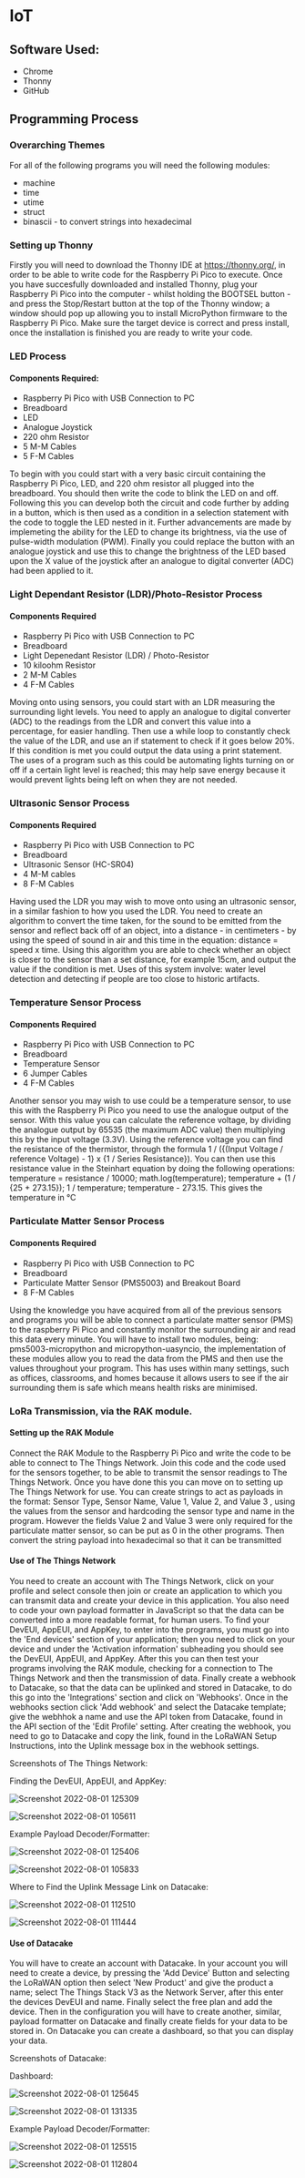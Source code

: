 # IoT

## Software Used:

- Chrome
- Thonny
- GitHub

## Programming Process

### Overarching Themes

For all of the following programs you will need the following modules:

- machine
- time
- utime
- struct
- binascii - to convert strings into hexadecimal

### Setting up Thonny

Firstly you will need to download the Thonny IDE at https://thonny.org/, in order to be able to write code for the Raspberry Pi Pico to execute. Once you have succesfully downloaded and installed Thonny, plug your Raspberry Pi Pico into the computer - whilst holding the BOOTSEL button - and press the Stop/Restart button at the top of the Thonny window; a window should pop up allowing you to install MicroPython firmware to the Raspberry Pi Pico. Make sure the target device is correct and press install, once the installation is finished you are ready to write your code.

### LED Process

#### Components Required:

- Raspberry Pi Pico with USB Connection to PC
- Breadboard
- LED
- Analogue Joystick
- 220 ohm Resistor
- 5 M-M Cables
- 5 F-M Cables

To begin with you could start with a very basic circuit containing the Raspberry Pi Pico, LED, and 220 ohm resistor all plugged into the breadboard. You should then write the code to blink the LED on and off. Following this you can develop both the circuit and code further by adding in a button, which is then used as a condition in a selection statement with the code to toggle the LED nested in it. Further advancements are made by implemeting the ability for the LED to change its brightness, via the use of pulse-width modulation (PWM). Finally you could replace the button with an analogue joystick and use this to change the brightness of the LED based upon the X value of the joystick after an analogue to digital converter (ADC) had been applied to it.

### Light Dependant Resistor (LDR)/Photo-Resistor Process

#### Components Required

- Raspberry Pi Pico with USB Connection to PC
- Breadboard
- Light Depenedant Resistor (LDR) / Photo-Resistor
- 10 kiloohm Resistor
- 2 M-M Cables
- 4 F-M Cables

Moving onto using sensors, you could start with an LDR measuring the surrounding light levels. You need to apply an analogue to digital converter (ADC) to the readings from the LDR and convert this value into a percentage, for easier handling. Then use a while loop to constantly check the value of the LDR, and use an if statement to check if it goes below 20%. If this condition is met you could output the data using a print statement. The uses of a program such as this could be automating lights turning on or off if a certain light level is reached; this may help save energy because it would prevent lights being left on when they are not needed.

### Ultrasonic Sensor Process

#### Components Required

- Raspberry Pi Pico with USB Connection to PC
- Breadboard
- Ultrasonic Sensor (HC-SR04)
- 4 M-M cables
- 8 F-M Cables

Having used the LDR you may wish to move onto using an ultrasonic sensor, in a similar fashion to how you used the LDR. You need to create an algorithm to convert the time taken, for the sound to be emitted from the sensor and reflect back off of an object, into a distance - in centimeters - by using the speed of sound in air and this time in the equation: distance = speed x time. Using this algorithm you are able to check whether an object is closer to the sensor than a set distance, for example 15cm, and output the value if the condition is met. Uses of this system involve: water level detection and detecting if people are too close to historic artifacts.

### Temperature Sensor Process

#### Components Required

- Raspberry Pi Pico with USB Connection to PC
- Breadboard
- Temperature Sensor
- 6 Jumper Cables
- 4 F-M Cables

Another sensor you may wish to use could be a temperature sensor, to use this with the Raspberry Pi Pico you need to use the analogue output of the sensor. With this value you can calculate the reference voltage, by dividing the analogue output by 65535 (the maximum ADC value) then multiplying this by the input voltage (3.3V). Using the reference voltage you can find the resistance of the thermistor, through the formula 1 / ({(Input Voltage / reference Voltage) - 1} x {1 / Series Resistance}). You can then use this resistance value in the Steinhart equation by doing the following operations: temperature = resistance / 10000; math.log(temperature); temperature + (1 / {25 + 273.15}); 1 / temperature; temperature - 273.15. This gives the temperature in °C

### Particulate Matter Sensor Process

#### Components Required

- Raspberry Pi Pico with USB Connection to PC
- Breadboard
- Particulate Matter Sensor (PMS5003) and Breakout Board
- 8 F-M Cables

Using the knowledge you have acquired from all of the previous sensors and programs you will be able to connect a particulate matter sensor (PMS) to the raspberry Pi Pico and constantly monitor the surrounding air and read this data every minute. You will have to install two modules, being: pms5003-micropython and micropython-uasyncio, the implementation of these modules allow you to read the data from the PMS and then use the values throughout your program. This has uses within many settings, such as offices, classrooms, and homes because it allows users to see if the air surrounding them is safe which means health risks are minimised.

### LoRa Transmission, via the RAK module.

#### Setting up the RAK Module

Connect the RAK Module to the Raspberry Pi Pico and write the code to be able to connect to The Things Network. Join this code and the code used for the sensors together, to be able to transmit the sensor readings to The Things Network. Once you have done this you can move on to setting up The Things Network for use. You can create strings to act as payloads in the format: Sensor Type, Sensor Name, Value 1, Value 2, and Value 3 , using the values from the sensor and hardcoding the sensor type and name in the program. However the fields Value 2 and Value 3 were only required for the particulate matter sensor, so can be put as 0 in the other programs. Then convert the string payload into hexadecimal so that it can be transmitted

#### Use of The Things Network

You need to create an account with The Things Network, click on your profile and select console then join or create an application to which you can transmit data and create your device in this application. You also need to code your own payload formatter in JavaScript so that the data can be converted into a more readable format, for human users. To find your DevEUI, AppEUI, and AppKey, to enter into the programs, you must go into the 'End devices' section of your application; then you need to click on your device and under the 'Activation information' subheading you should see the DevEUI, AppEUI, and AppKey. After this you can then test your programs involving the RAK module, checking for a connection to The Things Network and then the transmission of data. Finally create a webhook to Datacake, so that the data can be uplinked and stored in Datacake, to do this go into the 'Integrations' section and click on 'Webhooks'. Once in the webhooks section click 'Add webhook' and select the Datacake template; give the webhhok a name and use the API token from Datacake, found in the API section of the 'Edit Profile' setting. After creating the webhook, you need to go to Datacake and copy the link, found in the LoRaWAN Setup Instructions, into the Uplink message box in the webhook settings.

Screenshots of The Things Network:

Finding the DevEUI, AppEUI, and AppKey:

![Screenshot 2022-08-01 125309](https://user-images.githubusercontent.com/109732245/182142308-c74bb26b-213c-4e1e-8822-56fa0e10aa10.png)

![Screenshot 2022-08-01 105611](https://user-images.githubusercontent.com/109732245/182123652-d956e4b8-fbfd-4d87-8268-1736bf962005.png)

Example Payload Decoder/Formatter:

![Screenshot 2022-08-01 125406](https://user-images.githubusercontent.com/109732245/184601598-fd84f3fd-15ea-4c5b-b0f0-860a1c60f2b3.jpg)

![Screenshot 2022-08-01 105833](https://user-images.githubusercontent.com/109732245/182123975-8e80b21a-268b-4a50-9dc2-61327d6acdfb.png)

Where to Find the Uplink Message Link on Datacake:

![Screenshot 2022-08-01 112510](https://user-images.githubusercontent.com/109732245/182128801-4c27dcf1-7d50-4db8-917f-01eae9bc8058.png)

![Screenshot 2022-08-01 111444](https://user-images.githubusercontent.com/109732245/182127271-b5bc7ade-e82e-482e-9939-9554960cc151.png)

#### Use of Datacake

You will have to create an account with Datacake. In your account you will need to create a device, by pressing the 'Add Device' Button and selecting the LoRaWAN option then select 'New Product' and give the product a name; select The Things Stack V3 as the Network Server, after this enter the devices DevEUI and name. Finally select the free plan and add the device. Then in the configuration you will have to create another, similar, payload formatter on Datacake and finally create fields for your data to be stored in. On Datacake you can create a dashboard, so that you can display your data.

Screenshots of Datacake:

Dashboard:

![Screenshot 2022-08-01 125645](https://user-images.githubusercontent.com/109732245/182142823-bc108f2f-8aca-4706-bdbb-b47e390ffe5a.png)

![Screenshot 2022-08-01 131335](https://user-images.githubusercontent.com/109732245/182145325-2e3e3238-425d-40cf-af90-19a1e3196964.png)

Example Payload Decoder/Formatter:

![Screenshot 2022-08-01 125515](https://user-images.githubusercontent.com/109732245/182142653-b83fe5e6-5db1-451c-be9f-29fd393f97d4.png)

![Screenshot 2022-08-01 112804](https://user-images.githubusercontent.com/109732245/182129130-87980809-1667-4630-9c97-3ca626f27717.png)
